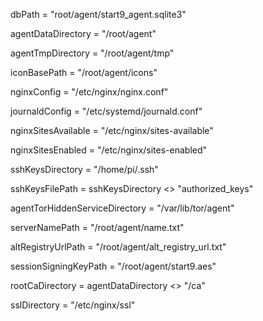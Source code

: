 dbPath = "root/agent/start9_agent.sqlite3"

agentDataDirectory = "/root/agent"

agentTmpDirectory = "/root/agent/tmp"

iconBasePath = "/root/agent/icons"

nginxConfig = "/etc/nginx/nginx.conf"

journaldConfig = "/etc/systemd/journald.conf"

nginxSitesAvailable = "/etc/nginx/sites-available"

nginxSitesEnabled = "/etc/nginx/sites-enabled"

sshKeysDirectory = "/home/pi/.ssh"

sshKeysFilePath = sshKeysDirectory <> "authorized_keys"

agentTorHiddenServiceDirectory = "/var/lib/tor/agent"

serverNamePath = "/root/agent/name.txt"

altRegistryUrlPath = "/root/agent/alt_registry_url.txt"

sessionSigningKeyPath = "/root/agent/start9.aes"

rootCaDirectory = agentDataDirectory <> "/ca"

sslDirectory = "/etc/nginx/ssl"
